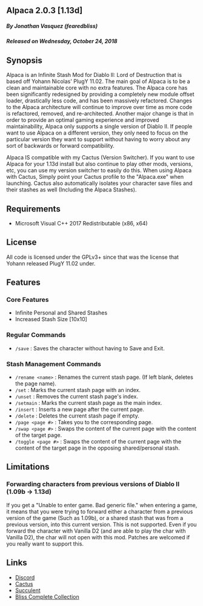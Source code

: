 ## Alpaca 2.0.3 [1.13d]
##### By Jonathan Vasquez (fearedbliss)
##### Released on Wednesday, October 24, 2018

## Synopsis

Alpaca is an Infinite Stash Mod for Diablo II: Lord of Destruction
that is based off Yohann Nicolas' PlugY 11.02. The main goal of Alpaca
is to be a clean and maintainable core with no extra features. The Alpaca
core has been significantly redesigned by providing a completely new module
offset loader, drastically less code, and has been massively refactored.
Changes to the Alpaca architecture will continue to improve over time as more
code is refactored, removed, and re-architected. Another major change is that
in order to provide an optimal gaming experience and improved maintainability,
Alpaca only supports a single version of Diablo II. If people want to use Alpaca
on a different version, they only need to focus on the particular version they
want to support without having to worry about any sort of backwards or forward
compatibility.

Alpaca IS compatible with my Cactus (Version Switcher). If you want to use
Alpaca for your 1.13d install but also continue to play other mods, versions,
etc, you can use my version switcher to easily do this. When using Alpaca with
Cactus, Simply point your Cactus profile to the "Alpaca.exe" when launching.
Cactus also automatically isolates your character save files and their stashes
as well (Including the Alpaca Stashes).

## Requirements

- Microsoft Visual C++ 2017 Redistributable (x86, x64)

## License

All code is licensed under the GPLv3+ since that was the license that Yohann released PlugY 11.02 under.

## Features

### Core Features

- Infinite Personal and Shared Stashes
- Increased Stash Size [10x10]

### Regular Commands

- `/save` : Saves the character without having to Save and Exit.

### Stash Management Commands

- `/rename <name>` : Renames the current stash page. (If left blank, deletes the page name).
- `/set` : Marks the current stash page with an index.
- `/unset` : Removes the current stash page's index.
- `/setmain` : Marks the current stash page as the main index.
- `/insert` : Inserts a new page after the current page.
- `/delete` : Deletes the current stash page if empty.
- `/page <page #>` : Takes you to the corresponding page.
- `/swap <page #>` : Swaps the content of the current page with the content of the target page.
- `/toggle <page #>` : Swaps the content of the current page with the content of
                       the target page in the opposing shared/personal stash.

## Limitations

### Forwarding characters from previous versions of Diablo II (1.09b -> 1.13d)

If you get a "Unable to enter game. Bad generic file." when entering a game, it means
that you were trying to forward either a character from a previous version of the game
(Such as 1.09b), or a shared stash that was from a previous version, into this current version.
This is not supported. Even if you forward the character with Vanilla D2 (and are able to
play the char with Vanilla D2), the char will not open with this mod. Patches are welcomed
if you really want to support this.

## Links

- [Discord](https://discord.gg/B59qDKy)
- [Cactus](https://github.com/fearedbliss/Cactus)
- [Succulent](https://github.com/fearedbliss/Succulent)
- [Bliss Complete Collection](https://xyinn.org/diablo/Bliss_Complete_Collection.7z)